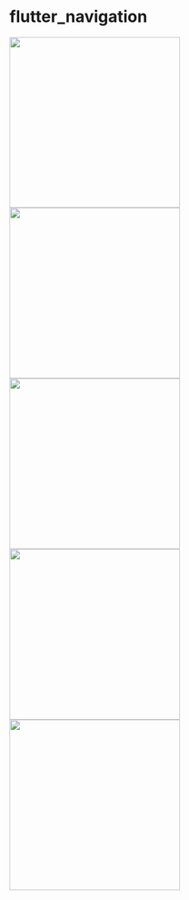 # flutter_navigation


<img  src="https://user-images.githubusercontent.com/40245628/67147266-10699980-f2b1-11e9-929e-6e5314783cbe.png"  width="300">

<img  src="https://user-images.githubusercontent.com/40245628/67147267-12335d00-f2b1-11e9-8dd7-53d228734937.png"  width="300">

<img  src="https://user-images.githubusercontent.com/40245628/67147269-13fd2080-f2b1-11e9-8156-17231453b700.png"  width="300">

<img  src="https://user-images.githubusercontent.com/40245628/67147273-15c6e400-f2b1-11e9-97cd-9d3d03695537.png"  width="300">

<img  src="https://user-images.githubusercontent.com/40245628/67147277-1790a780-f2b1-11e9-8697-a798158648d4.png"  width="300">
